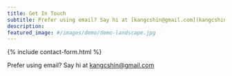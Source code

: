 ```yaml
---
title: Get In Touch
subtitle: Prefer using email? Say hi at [kangcshin@gmail.com](kangcshin@gmail.com)
description: 
featured_image: #/images/demo/demo-landscape.jpg
---
```


{% include contact-form.html %}

Prefer using email? Say hi at [kangcshin@gmail.com](kangcshin@gmail.com)